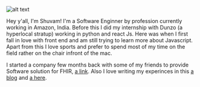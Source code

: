 ![alt text](https://dreamersjourneytolife.files.wordpress.com/2013/11/343103905_640.jpg)

Hey y'all, I'm Shuvam! I'm a Software Enginner by profession currently working in Amazon, India. Before this I did my internship with Dunzo (a hyperlocal stratup) working in python and react Js. Here was when I first fall in love with front end and am still trying to learn more about Javascript. Apart from this I love sports and prefer to spend most of my time on the field rather on the chair infront of the mac. 

I started a company few months back with some of my friends to provide Software solution for FHIR, [a link](http://alstonia.io/). Also I love writing my experinces in this [a blog](shuvam07.github.io) and [a here](https://medium.com/chasing-dreams). 
